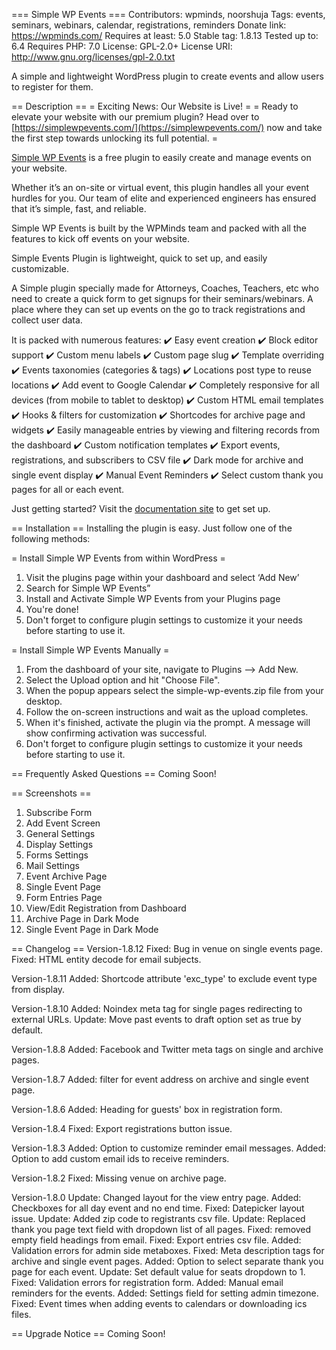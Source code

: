 === Simple WP Events ===
Contributors: wpminds, noorshuja
Tags: events, seminars, webinars, calendar, registrations, reminders
Donate link: https://wpminds.com/
Requires at least: 5.0
Stable tag: 1.8.13
Tested up to: 6.4
Requires PHP: 7.0
License: GPL-2.0+
License URI: http://www.gnu.org/licenses/gpl-2.0.txt

A simple and lightweight WordPress plugin to create events and allow users to register for them.

== Description ==
= Exciting News: Our Website is Live! =
= Ready to elevate your website with our premium plugin? Head over to [https://simplewpevents.com/](https://simplewpevents.com/) now and take the first step towards unlocking its full potential. =

[Simple WP Events](https://simplewpevents.com/) is a free plugin to easily create and manage events on your website.

Whether it’s an on-site or virtual event, this plugin handles all your event hurdles for you. Our team of elite and experienced engineers has ensured that it’s simple, fast, and reliable.

Simple WP Events is built by the WPMinds team and packed with all the features to kick off events on your website.

Simple Events Plugin is lightweight, quick to set up, and easily customizable.

A Simple plugin specially made for Attorneys, Coaches, Teachers, etc who need to create a quick form to get signups for their seminars/webinars. A place where they can set up events on the go to track registrations and collect user data.
 
It is packed with numerous features:
✔️ Easy event creation
✔️ Block editor support
✔️ Custom menu labels
✔️ Custom page slug
✔️ Template overriding
✔️ Events taxonomies (categories & tags)
✔️ Locations post type to reuse locations
✔️ Add event to Google Calendar
✔️ Completely responsive for all devices (from mobile to tablet to desktop)
✔️ Custom HTML email templates
✔️ Hooks & filters for customization
✔️ Shortcodes for archive page and widgets
✔️ Easily manageable entries by viewing and filtering records from the dashboard
✔️ Custom notification templates
✔️ Export events, registrations, and subscribers to CSV file
✔️ Dark mode for archive and single event display
✔️ Manual Event Reminders
✔️ Select custom thank you pages for all or each event.

Just getting started? Visit the [documentation site](https://simplewpevents.com/docs/) to get set up.

== Installation ==
Installing the plugin is easy. Just follow one of the following methods:

= Install Simple WP Events from within WordPress =

1. Visit the plugins page within your dashboard and select ‘Add New’
2. Search for Simple WP Events”
3. Install and Activate Simple WP Events from your Plugins page
4. You're done!
5. Don't forget to configure plugin settings to customize it your needs before starting to use it.

= Install Simple WP Events Manually =

1. From the dashboard of your site, navigate to Plugins --> Add New.
2. Select the Upload option and hit "Choose File".
3. When the popup appears select the simple-wp-events.zip file from your desktop.
4. Follow the on-screen instructions and wait as the upload completes.
5. When it's finished, activate the plugin via the prompt. A message will show confirming activation was successful.
6. Don't forget to configure plugin settings to customize it your needs before starting to use it.

== Frequently Asked Questions ==
Coming Soon!

== Screenshots ==
1. Subscribe Form
2. Add Event Screen
3. General Settings
4. Display Settings
5. Forms Settings
6. Mail Settings
7. Event Archive Page
8. Single Event Page
9. Form Entries Page
10. View/Edit Registration from Dashboard
11. Archive Page in Dark Mode
12. Single Event Page in Dark Mode

== Changelog ==
Version-1.8.12
Fixed: Bug in venue on single events page.
Fixed: HTML entity decode for email subjects.

Version-1.8.11
Added: Shortcode attribute 'exc_type' to exclude event type from display.

Version-1.8.10
Added: Noindex meta tag for single pages redirecting to external URLs.
Update: Move past events to draft option set as true by default.

Version-1.8.8
Added: Facebook and Twitter meta tags on single and archive pages.

Version-1.8.7
Added: filter for event address on archive and single event page.

Version-1.8.6
Added: Heading for guests' box in registration form.

Version-1.8.4
Fixed: Export registrations button issue.

Version-1.8.3
Added: Option to customize reminder email messages.
Added: Option to add custom email ids to receive reminders.

Version-1.8.2
Fixed: Missing venue on archive page.

Version-1.8.0
Update: Changed layout for the view entry page.
Added: Checkboxes for all day event and no end time.
Fixed: Datepicker layout issue.
Update: Added zip code to registrants csv file.
Update: Replaced thank you page text field with dropdown list of all pages.
Fixed: removed empty field headings from email.
Fixed: Export entries csv file.
Added: Validation errors for admin side metaboxes.
Fixed: Meta description tags for archive and single event pages.
Added: Option to select separate thank you page for each event.
Update: Set default value for seats dropdown to 1.
Fixed: Validation errors for registration form.
Added: Manual email reminders for the events.
Added: Settings field for setting admin timezone.
Fixed: Event times when adding events to calendars or downloading ics files.

== Upgrade Notice ==
Coming Soon!